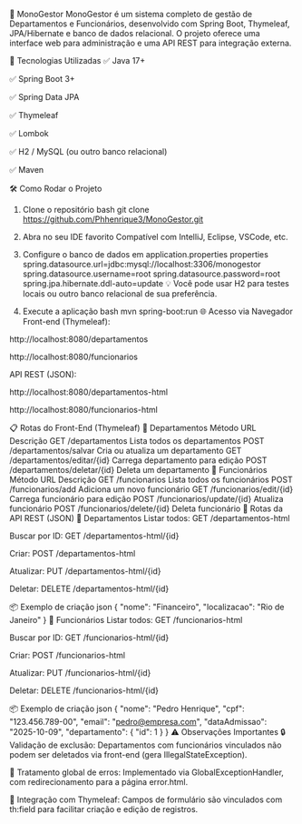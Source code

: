 🧭 MonoGestor
MonoGestor é um sistema completo de gestão de Departamentos e Funcionários, desenvolvido com Spring Boot, Thymeleaf, JPA/Hibernate e banco de dados relacional. O projeto oferece uma interface web para administração e uma API REST para integração externa.

🚀 Tecnologias Utilizadas
✅ Java 17+

✅ Spring Boot 3+

✅ Spring Data JPA

✅ Thymeleaf

✅ Lombok

✅ H2 / MySQL (ou outro banco relacional)

✅ Maven

🛠️ Como Rodar o Projeto
1. Clone o repositório
   bash
   git clone https://github.com/Phhenrique3/MonoGestor.git
2. Abra no seu IDE favorito
   Compatível com IntelliJ, Eclipse, VSCode, etc.

3. Configure o banco de dados em application.properties
   properties
   spring.datasource.url=jdbc:mysql://localhost:3306/monogestor
   spring.datasource.username=root
   spring.datasource.password=root
   spring.jpa.hibernate.ddl-auto=update
   💡 Você pode usar H2 para testes locais ou outro banco relacional de sua preferência.

4. Execute a aplicação
   bash
   mvn spring-boot:run
   🌐 Acesso via Navegador
   Front-end (Thymeleaf):

http://localhost:8080/departamentos

http://localhost:8080/funcionarios

API REST (JSON):

http://localhost:8080/departamentos-html

http://localhost:8080/funcionarios-html

📋 Rotas do Front-End (Thymeleaf)
🔹 Departamentos
Método	URL	Descrição
GET	/departamentos	Lista todos os departamentos
POST	/departamentos/salvar	Cria ou atualiza um departamento
GET	/departamentos/editar/{id}	Carrega departamento para edição
POST	/departamentos/deletar/{id}	Deleta um departamento
🔹 Funcionários
Método	URL	Descrição
GET	/funcionarios	Lista todos os funcionários
POST	/funcionarios/add	Adiciona um novo funcionário
GET	/funcionarios/edit/{id}	Carrega funcionário para edição
POST	/funcionarios/update/{id}	Atualiza funcionário
POST	/funcionarios/delete/{id}	Deleta funcionário
📡 Rotas da API REST (JSON)
🔹 Departamentos
Listar todos: GET /departamentos-html

Buscar por ID: GET /departamentos-html/{id}

Criar: POST /departamentos-html

Atualizar: PUT /departamentos-html/{id}

Deletar: DELETE /departamentos-html/{id}

📦 Exemplo de criação
json
{
"nome": "Financeiro",
"localizacao": "Rio de Janeiro"
}
🔹 Funcionários
Listar todos: GET /funcionarios-html

Buscar por ID: GET /funcionarios-html/{id}

Criar: POST /funcionarios-html

Atualizar: PUT /funcionarios-html/{id}

Deletar: DELETE /funcionarios-html/{id}

📦 Exemplo de criação
json
{
"nome": "Pedro Henrique",
"cpf": "123.456.789-00",
"email": "pedro@empresa.com",
"dataAdmissao": "2025-10-09",
"departamento": {
"id": 1
}
}
⚠️ Observações Importantes
🔒 Validação de exclusão: Departamentos com funcionários vinculados não podem ser deletados via front-end (gera IllegalStateException).

🛑 Tratamento global de erros: Implementado via GlobalExceptionHandler, com redirecionamento para a página error.html.

🧩 Integração com Thymeleaf: Campos de formulário são vinculados com th:field para facilitar criação e edição de registros.